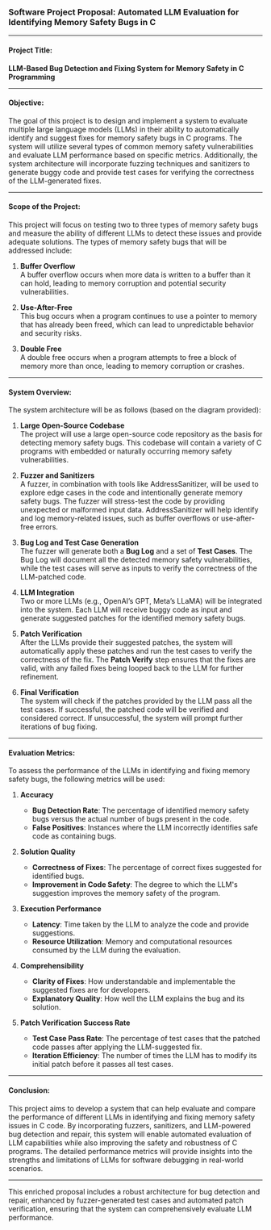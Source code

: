### Software Project Proposal: **Automated LLM Evaluation for Identifying Memory Safety Bugs in C**

---

#### **Project Title:**  
**LLM-Based Bug Detection and Fixing System for Memory Safety in C Programming**

---

#### **Objective:**  
The goal of this project is to design and implement a system to evaluate multiple large language models (LLMs) in their ability to automatically identify and suggest fixes for memory safety bugs in C programs. The system will utilize several types of common memory safety vulnerabilities and evaluate LLM performance based on specific metrics. Additionally, the system architecture will incorporate fuzzing techniques and sanitizers to generate buggy code and provide test cases for verifying the correctness of the LLM-generated fixes.

---

#### **Scope of the Project:**  
This project will focus on testing two to three types of memory safety bugs and measure the ability of different LLMs to detect these issues and provide adequate solutions. The types of memory safety bugs that will be addressed include:

1. **Buffer Overflow**  
   A buffer overflow occurs when more data is written to a buffer than it can hold, leading to memory corruption and potential security vulnerabilities.

2. **Use-After-Free**  
   This bug occurs when a program continues to use a pointer to memory that has already been freed, which can lead to unpredictable behavior and security risks.

3. **Double Free**  
   A double free occurs when a program attempts to free a block of memory more than once, leading to memory corruption or crashes.

---

#### **System Overview:**

The system architecture will be as follows (based on the diagram provided):

1. **Large Open-Source Codebase**  
   The project will use a large open-source code repository as the basis for detecting memory safety bugs. This codebase will contain a variety of C programs with embedded or naturally occurring memory safety vulnerabilities.

2. **Fuzzer and Sanitizers**  
   A fuzzer, in combination with tools like AddressSanitizer, will be used to explore edge cases in the code and intentionally generate memory safety bugs. The fuzzer will stress-test the code by providing unexpected or malformed input data. AddressSanitizer will help identify and log memory-related issues, such as buffer overflows or use-after-free errors.

3. **Bug Log and Test Case Generation**  
   The fuzzer will generate both a **Bug Log** and a set of **Test Cases**. The Bug Log will document all the detected memory safety vulnerabilities, while the test cases will serve as inputs to verify the correctness of the LLM-patched code.

4. **LLM Integration**  
   Two or more LLMs (e.g., OpenAI’s GPT, Meta’s LLaMA) will be integrated into the system. Each LLM will receive buggy code as input and generate suggested patches for the identified memory safety bugs.

5. **Patch Verification**  
   After the LLMs provide their suggested patches, the system will automatically apply these patches and run the test cases to verify the correctness of the fix. The **Patch Verify** step ensures that the fixes are valid, with any failed fixes being looped back to the LLM for further refinement.

6. **Final Verification**  
   The system will check if the patches provided by the LLM pass all the test cases. If successful, the patched code will be verified and considered correct. If unsuccessful, the system will prompt further iterations of bug fixing.

---

#### **Evaluation Metrics:**  
To assess the performance of the LLMs in identifying and fixing memory safety bugs, the following metrics will be used:

1. **Accuracy**  
   - **Bug Detection Rate**: The percentage of identified memory safety bugs versus the actual number of bugs present in the code.
   - **False Positives**: Instances where the LLM incorrectly identifies safe code as containing bugs.

2. **Solution Quality**  
   - **Correctness of Fixes**: The percentage of correct fixes suggested for identified bugs.
   - **Improvement in Code Safety**: The degree to which the LLM's suggestion improves the memory safety of the program.

3. **Execution Performance**  
   - **Latency**: Time taken by the LLM to analyze the code and provide suggestions.
   - **Resource Utilization**: Memory and computational resources consumed by the LLM during the evaluation.

4. **Comprehensibility**  
   - **Clarity of Fixes**: How understandable and implementable the suggested fixes are for developers.
   - **Explanatory Quality**: How well the LLM explains the bug and its solution.

5. **Patch Verification Success Rate**  
   - **Test Case Pass Rate**: The percentage of test cases that the patched code passes after applying the LLM-suggested fix.
   - **Iteration Efficiency**: The number of times the LLM has to modify its initial patch before it passes all test cases.

---

#### **Conclusion:**  
This project aims to develop a system that can help evaluate and compare the performance of different LLMs in identifying and fixing memory safety issues in C code. By incorporating fuzzers, sanitizers, and LLM-powered bug detection and repair, this system will enable automated evaluation of LLM capabilities while also improving the safety and robustness of C programs. The detailed performance metrics will provide insights into the strengths and limitations of LLMs for software debugging in real-world scenarios.

--- 

This enriched proposal includes a robust architecture for bug detection and repair, enhanced by fuzzer-generated test cases and automated patch verification, ensuring that the system can comprehensively evaluate LLM performance.

